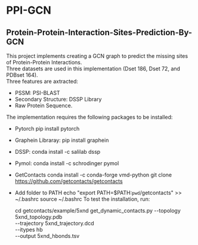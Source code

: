 # PPI-GCN
## Protein-Protein-Interaction-Sites-Prediction-By-GCN
This project implements creating a GCN graph to predict the missing sites of Protein-Protein Interactions. <br>
Three datasets are used in this implementation (Dset 186, Dset 72, and PDBset 164). <br>
Three features are axtracted: <br>
- PSSM: PSI-BLAST
- Secondary Structure: DSSP Library
- Raw Protein Sequence. 

The implementation requires the following packages to be installed: 
- Pytorch    pip install pytorch
- Graphein Libraray: 
    pip install graphein
- DSSP:
  conda install -c salilab dssp
- Pymol:
  conda install -c schrodinger pymol 
- GetContacts
  conda install -c conda-forge vmd-python
  git clone https://github.com/getcontacts/getcontacts
- Add folder to PATH
  echo "export PATH=\$PATH:`pwd`/getcontacts" >> ~/.bashrc
  source ~/.bashrc
 To test the installation, run:

  cd getcontacts/example/5xnd
  get_dynamic_contacts.py --topology 5xnd_topology.pdb \
                         --trajectory 5xnd_trajectory.dcd \
                         --itypes hb \
                         --output 5xnd_hbonds.tsv
